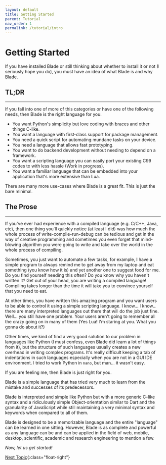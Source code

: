 ```yaml
---
layout: default
title: Getting Started
parent: Tutorial
nav_order: 1
permalink: /tutorial/intro
---
```



# Getting Started

If you have installed Blade or still thinking about whether to install it or not (I seriously hope you do),
you must have an idea of what Blade is and why Blade.

## TL;DR
---

If you fall into one of more of this categories or have one of the following needs, then Blade is the right language for you.

- You want Python's simplicity but love coding with braces and other things C-like.
- You want a language with first-class support for package management.
- You need a quick script for automating mundane tasks on your device.
- You need a language that allows fast prototyping.
- You want to do backend development without needing to depend on a framework.
- You want a scripting language you can easily port your existing C99 codes to with less hassle (Work in progress).
- You want a familiar language that can be embedded into your application that's more extensive than Lua.

There are many more use-cases where Blade is a great fit. This is just the bare minimal.

## The Prose
---

If you've ever had experience with a compiled language (e.g. C/C++, Java, etc), then one thing you'll quickly
notice (at least I did) was how much the whole process of write-compile-run-debug can be tedious and get
in the way of creative programming and sometimes you even forget that mind-blowing algorithm you were going
to write and take over the world in the whole process of compiling.

Sometimes, you just want to automate a few tasks, for example, I have a simple program to always remind me to
get away from my laptop and eat something (you know how it is) and yet another one to suggest food for me.
Do you find yourself needing this often? Do you know why you haven't written it? Get out of your head, you are
writing a compiled language! Compiling takes longer than the time it will take you to convince yourself that
you need to eat.

At other times, you have written this amazing program and you want users to be able to control it using a simple
scripting language. I know... I know... there are many interpreted languages out there that will do the job just
fine. Well... you still have one problem. Your users aren't going to remember all the crazy going on in many of 
them (Yes Lua! I'm staring at you. What you gonna do about it?)

Other times, we kind of find a very good solution to our problem in languages like Python (I must confess, even
Blade did learn a lot of things from it), but the structure of such languages usually creates a new overhead in
writing complex programs. It's really difficult keeping a tab of indentations in such languages especially when you are not in a GUI IDE environment. I tried to work Python in `nano`, but man... it wasn't easy.

If you are feeling me, then Blade is just right for you.

Blade is a simple language that has tried very much to learn from the mistake and successes of its predecessors.

Blade is interpreted and simple like Python but with a more generic C-like syntax and a ridiculously simple
Object-orientation similar to Dart and the granularity of JavaScript while still maintaining a very minimal syntax and keywords when compared to all of them.

Blade is designed to be a memorizable language and the entire "language" can be learned in one sitting. However,
Blade is as complete and powerful as any language can be and can be applied in the field of web, mobile, desktop,
scientific, academic and research engineering to mention a few.

_Now, let us get started!_


[Next Topic](./hello){:class="float-right"}